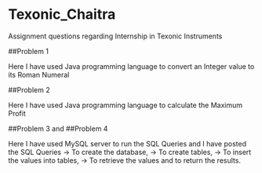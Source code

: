 # Texonic_Chaitra
Assignment questions regarding Internship in Texonic Instruments

##Problem 1

Here I have used Java programming language to convert an Integer value to its Roman Numeral


##Problem 2

Here I have used Java programming language to calculate the Maximum Profit


##Problem 3 and ##Problem 4

Here I have used MySQL server to run the SQL Queries and I have posted the SQL Queries 
-> To create the database, 
-> To create tables, 
-> To insert the values into tables, 
-> To retrieve the values and to return the results.
